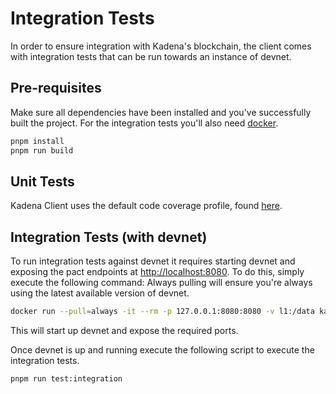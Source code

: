 # Integration Tests

In order to ensure integration with Kadena's blockchain, the client comes with
integration tests that can be run towards an instance of devnet.

## Pre-requisites

Make sure all dependencies have been installed and you've successfully built the
project. For the integration tests you'll also need [docker][1].

```sh
pnpm install
pnpm run build
```

## Unit Tests

Kadena Client uses the default code coverage profile, found [here][2].

## Integration Tests (with devnet)

To run integration tests against devnet it requires starting devnet and exposing
the pact endpoints at [http://localhost:8080][3]. To do this, simply execute the
following command: Always pulling will ensure you're always using the latest
available version of devnet.

```sh
docker run --pull=always -it --rm -p 127.0.0.1:8080:8080 -v l1:/data kadena/devnet
```

This will start up devnet and expose the required ports.

Once devnet is up and running execute the following script to execute the
integration tests.

```sh
pnpm run test:integration
```

[1]: https://www.docker.com/
[2]: /packages/tools/heft-rig/jest.config.json
[3]: http://localhost:8080
